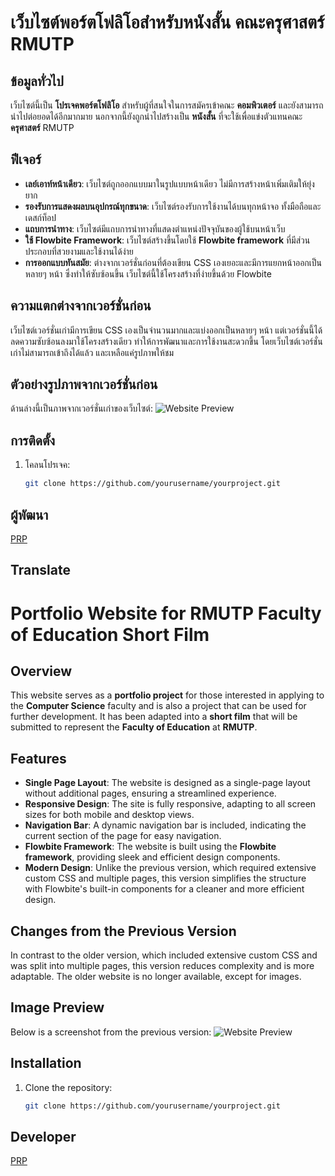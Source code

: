 # เว็บไซต์พอร์ตโฟลิโอสำหรับหนังสั้น คณะครุศาสตร์ RMUTP

## ข้อมูลทั่วไป
เว็บไซต์นี้เป็น **โปรเจคพอร์ตโฟลิโอ** สำหรับผู้ที่สนใจในการสมัครเข้าคณะ **คอมพิวเตอร์** และยังสามารถนำไปต่อยอดได้อีกมากมาย นอกจากนี้ยังถูกนำไปสร้างเป็น **หนังสั้น** ที่จะใช้เพื่อแข่งตัวแทนคณะ **ครุศาสตร์** RMUTP

## ฟีเจอร์
- **เลย์เอาท์หน้าเดียว**: เว็บไซต์ถูกออกแบบมาในรูปแบบหน้าเดียว ไม่มีการสร้างหน้าเพิ่มเติมให้ยุ่งยาก
- **รองรับการแสดงผลบนอุปกรณ์ทุกขนาด**: เว็บไซต์รองรับการใช้งานได้บนทุกหน้าจอ ทั้งมือถือและเดสก์ท็อป
- **แถบการนำทาง**: เว็บไซต์มีแถบการนำทางที่แสดงตำแหน่งปัจจุบันของผู้ใช้บนหน้าเว็บ
- **ใช้ Flowbite Framework**: เว็บไซต์สร้างขึ้นโดยใช้ **Flowbite framework** ที่มีส่วนประกอบที่สวยงามและใช้งานได้ง่าย
- **การออกแบบทันสมัย**: ต่างจากเวอร์ชั่นก่อนที่ต้องเขียน CSS เองเยอะและมีการแยกหน้าออกเป็นหลายๆ หน้า ซึ่งทำให้ซับซ้อนขึ้น เว็บไซต์นี้ใช้โครงสร้างที่ง่ายขึ้นด้วย Flowbite

## ความแตกต่างจากเวอร์ชั่นก่อน
เว็บไซต์เวอร์ชั่นเก่ามีการเขียน CSS เองเป็นจำนวนมากและแบ่งออกเป็นหลายๆ หน้า แต่เวอร์ชั่นนี้ได้ลดความซับซ้อนลงมาใช้โครงสร้างเดียว ทำให้การพัฒนาและการใช้งานสะดวกขึ้น โดยเว็บไซต์เวอร์ชั่นเก่าไม่สามารถเข้าถึงได้แล้ว และเหลือแค่รูปภาพให้ชม

## ตัวอย่างรูปภาพจากเวอร์ชั่นก่อน
ด้านล่างนี้เป็นภาพจากเวอร์ชั่นเก่าของเว็บไซต์:
![Website Preview](https://img5.pic.in.th/file/secure-sv1/Capture5445d4d77d6bbf80.png)

## การติดตั้ง

1. โคลนโปรเจค:
   ```bash
   git clone https://github.com/yourusername/yourproject.git

## ผู้พัฒนา

[PRP](https://github.com/puripong1st)
## Translate

# Portfolio Website for RMUTP Faculty of Education Short Film

## Overview
This website serves as a **portfolio project** for those interested in applying to the **Computer Science** faculty and is also a project that can be used for further development. It has been adapted into a **short film** that will be submitted to represent the **Faculty of Education** at **RMUTP**.

## Features
- **Single Page Layout**: The website is designed as a single-page layout without additional pages, ensuring a streamlined experience.
- **Responsive Design**: The site is fully responsive, adapting to all screen sizes for both mobile and desktop views.
- **Navigation Bar**: A dynamic navigation bar is included, indicating the current section of the page for easy navigation.
- **Flowbite Framework**: The website is built using the **Flowbite framework**, providing sleek and efficient design components.
- **Modern Design**: Unlike the previous version, which required extensive custom CSS and multiple pages, this version simplifies the structure with Flowbite's built-in components for a cleaner and more efficient design.

## Changes from the Previous Version
In contrast to the older version, which included extensive custom CSS and was split into multiple pages, this version reduces complexity and is more adaptable. The older website is no longer available, except for images.

## Image Preview
Below is a screenshot from the previous version:
![Website Preview](https://img5.pic.in.th/file/secure-sv1/Capture5445d4d77d6bbf80.png)

## Installation

1. Clone the repository:
   ```bash
   git clone https://github.com/yourusername/yourproject.git

## Developer

[PRP](https://github.com/puripong1st)
